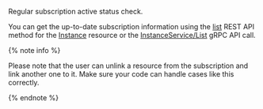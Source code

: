 Regular subscription active status check.

You can get the up-to-date subscription information using the [list](../../marketplace/license-manager/api-ref/Instance/list.md) REST API method for the [Instance](../../marketplace/license-manager/api-ref/Instance/index.md) resource or the [InstanceService/List](../../marketplace/license-manager/api-ref/grpc/Instance/list.md) gRPC API call.

{% note info %}

Please note that the user can unlink a resource from the subscription and link another one to it. Make sure your code can handle cases like this correctly.

{% endnote %}